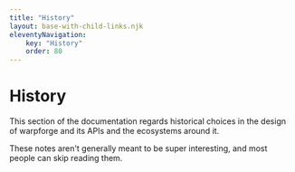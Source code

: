 ```yaml
---
title: "History"
layout: base-with-child-links.njk
eleventyNavigation:
    key: "History"
    order: 80
---
```


History
=======

This section of the documentation regards historical choices in the design of warpforge and its APIs and the ecosystems around it.

These notes aren't generally meant to be super interesting, and most people can skip reading them.
